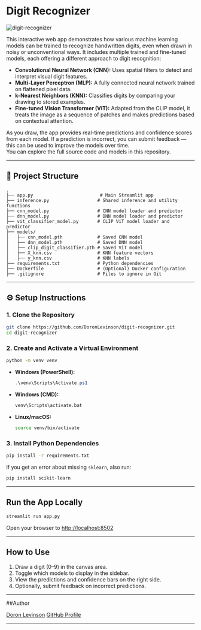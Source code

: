 # Digit Recognizer

![digit-recognizer](https://github.com/user-attachments/assets/65945cee-629b-4129-aeed-653c173d9ee3)

This interactive web app demonstrates how various machine learning models can be trained to recognize handwritten digits, even when drawn in noisy or unconventional ways. It includes multiple trained and fine-tuned models, each offering a different approach to digit recognition:

- **Convolutional Neural Network (CNN):** Uses spatial filters to detect and interpret visual digit features.
- **Multi-Layer Perceptron (MLP):** A fully connected neural network trained on flattened pixel data.
- **k-Nearest Neighbors (KNN):** Classifies digits by comparing your drawing to stored examples.
- **Fine-tuned Vision Transformer (ViT):** Adapted from the CLIP model, it treats the image as a sequence of patches and makes predictions based on contextual attention.

As you draw, the app provides real-time predictions and confidence scores from each model. If a prediction is incorrect, you can submit feedback — this can be used to improve the models over time.  
You can explore the full source code and models in this repository.

---

## 📁 Project Structure

```
.
├── app.py                         # Main Streamlit app
├── inference.py                  # Shared inference and utility functions
├── cnn_model.py                  # CNN model loader and predictor
├── dnn_model.py                  # DNN model loader and predictor
├── vit_classifier_model.py       # CLIP ViT model loader and predictor
├── models/
│   ├── cnn_model.pth             # Saved CNN model
│   ├── dnn_model.pth             # Saved DNN model
│   ├── clip_digit_classifier.pth # Saved ViT model
│   ├── X_knn.csv                 # KNN feature vectors
│   ├── y_knn.csv                 # KNN labels
├── requirements.txt              # Python dependencies
├── Dockerfile                    # (Optional) Docker configuration
├── .gitignore                    # Files to ignore in Git
```

---

## ⚙️ Setup Instructions

### 1. Clone the Repository

```bash
git clone https://github.com/DoronLevinson/digit-recognizer.git
cd digit-recognizer
```

### 2. Create and Activate a Virtual Environment

```bash
python -m venv venv
```

- **Windows (PowerShell):**
  ```powershell
  .\venv\Scripts\Activate.ps1
  ```

- **Windows (CMD):**
  ```cmd
  venv\Scripts\activate.bat
  ```

- **Linux/macOS:**
  ```bash
  source venv/bin/activate
  ```

### 3. Install Python Dependencies

```bash
pip install -r requirements.txt
```

If you get an error about missing `sklearn`, also run:

```bash
pip install scikit-learn
```

---

## Run the App Locally

```bash
streamlit run app.py
```

Open your browser to [http://localhost:8502](http://localhost:8502)

---

## How to Use

1. Draw a digit (0–9) in the canvas area.
2. Toggle which models to display in the sidebar.
3. View the predictions and confidence bars on the right side.
4. Optionally, submit feedback on incorrect predictions.

---

##Author

[Doron Levinson](https://www.linkedin.com/in/doron-levinson/) 
[GitHub Profile](https://github.com/DoronLevinson)

---
